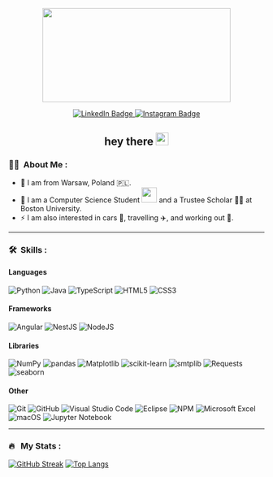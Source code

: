 <p align="center">
  <img src="https://media.giphy.com/media/dWesBcTLavkZuG35MI/giphy.gif" width="370" height="185"/>
</p>
<p align="center">
  <a href="http://linkedin.com/in/nguyenle04/">
    <img src="https://img.shields.io/badge/LinkedIn-blue?style=for-the-badge&logo=linkedin&logoColor=white" alt="LinkedIn Badge">
  </a>
    
  <a href="https://www.instagram.com/dailydose.of.python/">
    <img src="https://img.shields.io/badge/dailydose.of.python-red?style=for-the-badge&logo=instagram&logoColor=white" alt="Instagram Badge">
  </a>
  
  <!--
  <a href="https://filiple.github.io">
    <img src="https://img.shields.io/badge/Personal_Website-%23121011.svg?style=for-the-badge&logo=github&logoColor=white" alt="GitHub Badge">
  </a>
  -->
  
</p>
<h2 align="center">hey there <img src="https://media.giphy.com/media/hvRJCLFzcasrR4ia7z/giphy.gif" width="25"></h2>

### :man_technologist: &nbsp;About Me :
- 🔭 I am from Warsaw, Poland 🇵🇱.
- 🌱 I am a Computer Science Student <img src="https://media.giphy.com/media/WUlplcMpOCEmTGBtBW/giphy.gif" width="30"> and a Trustee Scholar 👨‍🏫 at Boston University.
- ⚡ I am also interested in cars 🚗, travelling ✈️, and working out 💪.

---

### 🛠 &nbsp;Skills :

#### Languages
![Python](https://img.shields.io/badge/Python-14354C?style=for-the-badge&logo=python&logoColor=white)
![Java](https://img.shields.io/badge/Java-ED8B00?style=for-the-badge&logo=openjdk&logoColor=white)
![TypeScript](https://img.shields.io/badge/typescript-%23007ACC.svg?style=for-the-badge&logo=typescript&logoColor=white)
![HTML5](https://img.shields.io/badge/html5-%23E34F26.svg?style=for-the-badge&logo=html5&logoColor=white)
![CSS3](https://img.shields.io/badge/css-%231572B6.svg?style=for-the-badge&logo=css3&logoColor=white)

#### Frameworks
![Angular](https://img.shields.io/badge/angular-%23DD0031.svg?style=for-the-badge&logo=angular&logoColor=white)
![NestJS](https://img.shields.io/badge/nestjs-%23E0234E.svg?style=for-the-badge&logo=nestjs&logoColor=white)
![NodeJS](https://img.shields.io/badge/node.js-6DA55F?style=for-the-badge&logo=node.js&logoColor=white)

#### Libraries
![NumPy](https://img.shields.io/badge/numpy-%23013243.svg?style=for-the-badge&logo=numpy&logoColor=white)
![pandas](https://img.shields.io/badge/pandas-%23150458.svg?style=for-the-badge&logo=pandas&logoColor=white)
![Matplotlib](https://img.shields.io/badge/Matplotlib-%23007ACC?style=for-the-badge&logo=python&logoColor=white)
![scikit-learn](https://img.shields.io/badge/scikit--learn-%23F7931E.svg?style=for-the-badge&logo=scikit-learn&logoColor=white)
![smtplib](https://img.shields.io/badge/smtplib-%23Orange?style=for-the-badge&logo=python&logoColor=white)
![Requests](https://img.shields.io/badge/requests-14354C?style=for-the-badge&logo=python&logoColor=white)
![seaborn](https://img.shields.io/badge/seaborn-%23121011?style=for-the-badge&logo=python&logoColor=white)

#### Other
![Git](https://img.shields.io/badge/git-%23F05033.svg?style=for-the-badge&logo=git&logoColor=white)
![GitHub](https://img.shields.io/badge/github-%23121011.svg?style=for-the-badge&logo=github&logoColor=white)
![Visual Studio Code](https://img.shields.io/badge/Visual%20Studio%20Code-0078d7.svg?style=for-the-badge&logo=visual-studio-code&logoColor=white)
![Eclipse](https://img.shields.io/badge/Eclipse-FE7A16.svg?style=for-the-badge&logo=Eclipse&logoColor=white)
![NPM](https://img.shields.io/badge/NPM-%23CB3837.svg?style=for-the-badge&logo=npm&logoColor=white)
![Microsoft Excel](https://img.shields.io/badge/Excel-217346?style=for-the-badge&logo=microsoft-excel&logoColor=white)
![macOS](https://img.shields.io/badge/macOS-000000?style=for-the-badge&logo=macos&logoColor=F0F0F0)
![Jupyter Notebook](https://img.shields.io/badge/jupyter%20notebook-%23E34F26.svg?style=for-the-badge&logo=jupyter&logoColor=white)

---

### 🔥 &nbsp; My Stats :
[![GitHub Streak](http://github-readme-streak-stats.herokuapp.com?user=FilipLe&theme=dark&background=000000)](https://git.io/streak-stats)
[![Top Langs](https://github-readme-stats.vercel.app/api/top-langs/?username=FilipLe&layout=compact&theme=vision-friendly-dark)](https://github.com/FilipLe/github-readme-stats)

